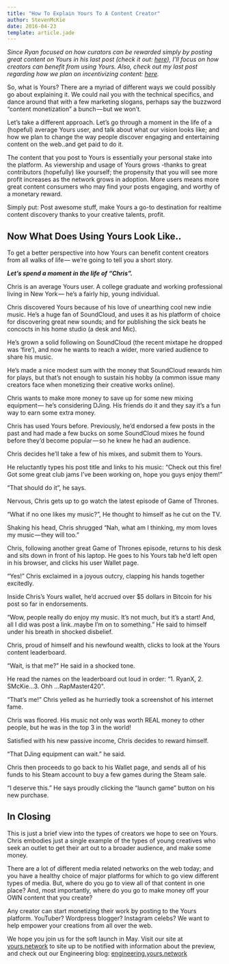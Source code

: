 ```yaml
---
title: "How To Explain Yours To A Content Creator"
author: StevenMcKie
date: 2016-04-23
template: article.jade
---
```

*Since Ryan focused on how curators can be rewarded simply by posting great
content on Yours in his last post (check it out:
[here](/articles/2016-04-19-what-is-yours/)), I’ll focus on how creators can
benefit from using Yours. Also, check out my last post regarding how we plan on
incentivizing content:
[here](https://medium.com/@McKie/using-money-to-incentivize-content-with-yours-4b61de85177).*

So, what is Yours? There are a myriad of different ways we could possibly go
about explaining it. We could nail you with the technical specifics, and dance
around that with a few marketing slogans, perhaps say the buzzword “content
monetization” a bunch — but we won’t.

Let’s take a different approach. Let’s go through a moment in the life of a
(hopeful) average Yours user, and talk about what our vision looks like; and
how we plan to change the way people discover engaging and entertaining content
on the web..and get paid to do it.

The content that you post to Yours is essentially your personal stake into the
platform. As viewership and usage of Yours grows -thanks to great contributors
(hopefully) like yourself; the propensity that you will see more profit
increases as the network grows in adoption. More users means more great content
consumers who may find your posts engaging, and worthy of a monetary reward.

Simply put: Post awesome stuff, make Yours a go-to destination for realtime
content discovery thanks to your creative talents, profit.

Now What Does Using Yours Look Like..
-------------------------------------

To get a better perspective into how Yours can benefit content creators from
all walks of life — we’re going to tell you a short story.

***Let’s spend a moment in the life of “Chris”.***

Chris is an average Yours user. A college graduate and working professional
living in New York — he’s a fairly hip, young individual.

Chris discovered Yours because of his love of unearthing cool new indie music.
He’s a huge fan of SoundCloud, and uses it as his platform of choice for
discovering great new sounds; and for publishing the sick beats he concocts in
his home studio (a desk and Mic).

He’s grown a solid following on SoundCloud (the recent mixtape he dropped was
‘fire’), and now he wants to reach a wider, more varied audience to share his
music.

He’s made a nice modest sum with the money that SoundCloud rewards him for
plays, but that’s not enough to sustain his hobby (a common issue many creators
face when monetizing their creative works online).

Chris wants to make more money to save up for some new mixing equipment — he’s
considering DJing. His friends do it and they say it’s a fun way to earn some
extra money.

Chris has used Yours before. Previously, he’d endorsed a few posts in the past
and had made a few bucks on some SoundCloud mixes he found before they’d become
popular — so he knew he had an audience.

Chris decides he’ll take a few of his mixes, and submit them to Yours.

He reluctantly types his post title and links to his music: “Check out this
fire! Got some great club jams I’ve been working on, hope you guys enjoy them!”

“That should do it”, he says.

Nervous, Chris gets up to go watch the latest episode of Game of Thrones.

“What if no one likes my music?”, He thought to himself as he cut on the TV.

Shaking his head, Chris shrugged “Nah, what am I thinking, my mom loves my
music — they will too.”

Chris, following another great Game of Thrones episode, returns to his desk and
sits down in front of his laptop. He goes to his Yours tab he’d left open in
his browser, and clicks his user Wallet page.

“Yes!” Chris exclaimed in a joyous outcry, clapping his hands together
excitedly.

Inside Chris’s Yours wallet, he’d accrued over $5 dollars in Bitcoin for his
post so far in endorsements.

“Wow, people really do enjoy my music. It’s not much, but it’s a start! And,
all I did was post a link..maybe I’m on to something.” He said to himself under
his breath in shocked disbelief.

Chris, proud of himself and his newfound wealth, clicks to look at the Yours
content leaderboard.

“Wait, is that me?” He said in a shocked tone.

He read the names on the leaderboard out loud in order: “1. RyanX, 2. SMcKie…3.
Ohh …RapMaster420".

“That’s me!” Chris yelled as he hurriedly took a screenshot of his internet
fame.

Chris was floored. His music not only was worth REAL money to other people, but
he was in the top 3 in the world!

Satisfied with his new passive income, Chris decides to reward himself.

“That DJing equipment can wait.” he said.

Chris then proceeds to go back to his Wallet page, and sends all of his funds
to his Steam account to buy a few games during the Steam sale.

“I deserve this.” He says proudly clicking the “launch game” button on his new
purchase.

In Closing
----------

This is just a brief view into the types of creators we hope to see on Yours.
Chris embodies just a single example of the types of young creatives who seek
an outlet to get their art out to a broader audience, and make some money.

There are a lot of different media related networks on the web today; and you
have a healthy choice of major platforms for which to go view different types
of media. But, where do you go to view all of that content in one place? And,
most importantly, where do you go to make money off your OWN content that you
create?

Any creator can start monetizing their work by posting to the Yours platform.
YouTuber? Wordpress blogger? Instagram celebs? We want to help empower your
creations from all over the web.

We hope you join us for the soft launch in May. Visit our site at
[yours.network](https://www.yours.network) to site up to be notified with
information about the preview, and check out our Engineering blog:
[engineering.yours.network](https://engineering.yours.network)
